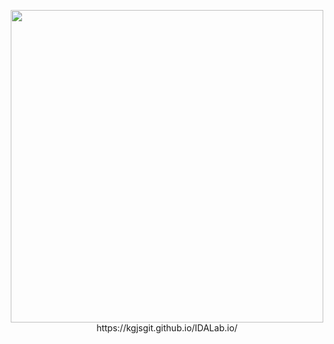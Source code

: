 <p align = 'center'>
   <img src="https://kgjsgit.github.io/IDALab.io/assets/img/IDAL_gray_1.png" width="500" height="500">
   https://kgjsgit.github.io/IDALab.io/
</p>

